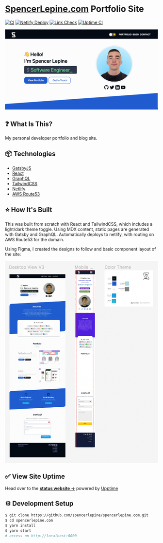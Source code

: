 # [SpencerLepine.com](https://www.spencerlepine.com/) Portfolio Site

[![CI](https://github.com/spencerlepine/spencerlepine.com/actions/workflows/ci.yml/badge.svg?branch=master)](https://github.com/spencerlepine/spencerlepine.com/actions/workflows/ci.yml) [![Netlify Deploy](https://github.com/spencerlepine/spencerlepine.com/actions/workflows/netlify.yml/badge.svg?branch=master)](https://github.com/spencerlepine/spencerlepine.com/actions/workflows/netlify.yml) [![Link Check](https://github.com/spencerlepine/spencerlepine.com/actions/workflows/link-check.yml/badge.svg?branch=master)](https://github.com/spencerlepine/spencerlepine.com/actions/workflows/link-check.yml) [![Uptime CI](https://github.com/spencerlepine/portfolio-site-uptime/workflows/Uptime%20CI/badge.svg)](https://github.com/spencerlepine/spencerlepine.com-uptime/actions?query=workflow%3A%22Uptime+CI%22) 

<!-- [![Lighthouse CI](https://github.com/spencerlepine/spencerlepine.com/actions/workflows/lighthouse.yml/badge.svg?branch=master)](https://github.com/spencerlepine/spencerlepine.com/actions/workflows/lighthouse.yml) -->

![OG Snapshot](./static/og@2x.png)

## ❓ What Is This?

My personal developer portfolio and blog site.

## 📦 Technologies

- [GatsbyJS](https://www.gatsbyjs.com/)
- [React](https://reactjs.org/)
- [GraphQL](https://graphql.org/)
- [TailwindCSS](https://tailwindcss.com/)
- [Netlify](https://www.netlify.com/)
- [AWS Route53](https://aws.amazon.com/route53/)

## ⭐ How It's Built

This was built from scratch with React and TailwindCSS, which includes a light/dark theme toggle. Using MDX content, static pages are generated with Gatsby and GraphQL. Automatically deploys to netlify, with routing on AWS Route53 for the domain.

Using Figma, I created the designs to follow and basic component layout of the site:

![Figma Designs](./static/figma-designs.png)

## ✅ View Site Uptime

Head over to the [**status website →**](https://spencerlepine.github.io/portfolio-site-uptime) powered by [Upptime](https://github.com/spencerlepine/portfolio-site-uptime)


## ⚙️ Development Setup
```sh
$ git clone https://github.com/spencerlepine/spencerlepine.com.git
$ cd spencerlepine.com
$ yarn install
$ yarn start
# access on http://localhost:8000
```
